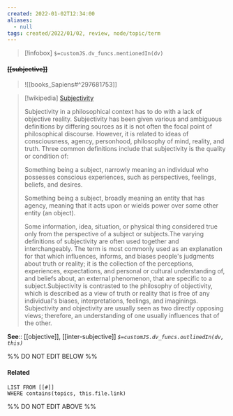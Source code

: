 ```yaml
---
created: 2022-01-02T12:34:00 
aliases:
  - null
tags: created/2022/01/02, review, node/topic/term
---
```

> [!infobox]
`$=customJS.dv_funcs.mentionedIn(dv)`

#### <s class="topic-title">[[subjective]]</s>

> ![[books_Sapiens#^297681753]]


> [!wikipedia] [Subjectivity](https://en.wikipedia.org/wiki/Subjectivity)
> 
> Subjectivity in a philosophical context has to do with a lack of objective reality. Subjectivity has been given various and ambiguous definitions by differing sources as it is not often the focal point of philosophical discourse. However, it is related to ideas of consciousness, agency, personhood, philosophy of mind, reality, and truth. Three common definitions include that subjectivity is the quality or condition of:
> 
> 
> 
> Something being a subject, narrowly meaning an individual who possesses conscious experiences, such as perspectives, feelings, beliefs, and desires.
> 
> Something being a subject, broadly meaning an entity that has agency, meaning that it acts upon or wields power over some other entity (an object).
> 
> Some information, idea, situation, or physical thing considered true only from the perspective of a subject or subjects.The varying definitions of subjectivity are often used together and interchangeably. The term is most commonly used as an explanation for that which influences, informs, and biases people's judgments about truth or reality; it is the collection of the perceptions, experiences, expectations, and personal or cultural understanding of, and beliefs about, an external phenomenon, that are specific to a subject.Subjectivity is contrasted to the philosophy of objectivity, which is described as a view of truth or reality that is free of any individual's biases, interpretations, feelings, and imaginings. Subjectivity and objectivity are usually seen as two directly opposing views; therefore, an understanding of one usually influences that of the other.
>


**See**:: [[objective]], [[inter-subjective]]
*`$=customJS.dv_funcs.outlinedIn(dv, this)`*

%% DO NOT EDIT BELOW %%
#### Related 
```dataview
LIST FROM [[#]]
WHERE contains(topics, this.file.link)
```
%% DO NOT EDIT ABOVE %%
